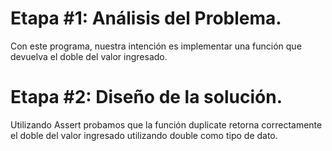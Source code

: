 # Etapa #1: Análisis del Problema.

Con este programa, nuestra intención es implementar una función que devuelva el doble del valor ingresado.

# Etapa #2: Diseño de la solución.

Utilizando Assert probamos que la función duplicate retorna correctamente el doble del valor ingresado utilizando double como tipo de dato.
